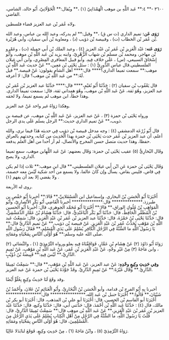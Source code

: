 ٣٦٠٠ -** ٤:** عَبد اللَّهِ بن موهب الْهَمْدَانِيّ (١) ،** ويُقال:** الْخَوْلَانِيّ، أَبُو خالد، الشامي، القاضي.

ولاه عُمَر بْن عبد العزيز قضاء فلسطين.

**رَوَى عَن:** تميم الداري (ت س ق) ،** وقيل:** لم يدركه، وعبد الله بن عباس، وعبد الله بْن عُمَر بْن الخطاب (ت) ، وقبيصة بْن ذؤيب (د) ، ومعاوية بْن أَبي سفيان، وأبي هُرَيْرة.

**رَوَى عَنه:** عَبْد الْعَزِيزِ بْن عُمَر بْن عَبْد العزيز (٤) ، وعبد الملك بْن أَبي جميلة (ت) ، وعَمْرو بْن مهاجر، ومحمد بْن مسلم بْن شهاب الزُّهْرِيّ، وابنه يزيد بْن عَبد اللَّهِ بْن موهب، وأَبُو إِسْحَاقَ السبيعي، (س) ، عَلَى خلاف فِيهِ. وأبو قبيل المعافري المِصْرِي، وابن أَبي غيلان الفلسطيني.قال عباس الدُّورِيُّ (١) : سئل يَحْيَى بْن مَعِين،** عَنْ حديث عَبد اللَّهِ بْن موهب:** سمعت تميما الداري؟**** قال:**** أهل الشام يقولون: عَنْ قبيصة.** قيل لَهُ:** من عَبد اللَّهِ بْن موهب؟ قال: لا أعرفه.

قال يَعْقُوب بْن سفيان (٢) : حَدَّثَنَا أَبُو نُعَيْمٍ،**** قال:**** حَدَّثَنَا عبد العزيز بْن عُمَر بْن عبد العزيز، وهُوَ ثقة، عَنْ عَبد اللَّهِ بْن موهب، وهُوَ همداني ثقة، قال: سمعت تميماً الداري. وهذا خطأ، ابن موهب لم يسمع تميما، ولا لحقه.

وهكذا رَوَاهُ غير واحد عَنْ عبد العزيز.

ورواه يَحْيَى بْن حمزة (٣) ، عَنْ عبد العزيز، عَنْ عَبد اللَّهِ بْن موهب، عن قبيصة بن ذويب،** عَنْ تميم الداري حديث:** الرجل يسلم عَلَى يدي الرجل.

قال أَبُو زُرْعَة الدمشقي (٤) : وجه مدخل قبيصة بْن ذؤيب فِي حديثه هَذَا فيما نري، والله أعلم، أن عبد العزيز بْن عُمَر حدث يَحْيَى بْن حمزة بهذا الْحَدِيث من كتابه، وحدثهم بالعراق حفظا، وهذا حديث متصل حسن المخرج والأتصال، لم أر أحدا من أهل العلم يدفعه.

وقَال البُخارِيُّ (٥) عقيب يَحْيَى بْن حمزة: وَقَال بعضهم: عَنْ عَبد اللَّهِابن موهب، سمع تميما الداري، ولا يصح.

وَقَال يَحْيَى بْن حمزة عَنِ ابْن أَبي غيلان الفلسطيني،** قال ابن موهب:** ثلاث إذا لم يكن فِي قاض، فليس بقاض، يسأل وإن كَانَ عالما، ولا يسمع من أحد شكية لَيْسَ معه خصمة، ولا يقضي إلا بعد أن يفهم (١) .

روى له الأربعة.

أَخْبَرَنَا أَبُو الْحَسَنِ بْنُ البخاري. وإسماعيل ابن الْعَسْقَلانِيِّ،** قَالا:** أخبرنا أَبُو حَفْصٍ بن طبرزذ،************** قال:************** أخبرنا الْقَاضِي أَبُو بَكْرٍ الأَنْصارِيّ، وأَبُو الْمَوَاهِبِ بْنُ مُلُوكٍ الوراق،** قالا:** أَخْبَرَنَا أَبُو مُحَمَّد الجوهري، قال: أخبرنا أَبُو الحسين بْنُ الْمُظَفَّرِ الْحَافِظُ، قال: حَدَّثَنَا أَبُو بَكْر الْبَاغَنْدِيُّ، قال: حَدَّثَنَا هِشَامُ بْنُ عَمَّارٍ الدِّمَشْقِيُّ، قال: حَدَّثَنَا يَحْيَى بْنُ حَمْزَةَ، قال: حَدَّثَنَا عبد العزيز بْن عُمَر بْنِ عَبْدِ الْعَزِيزِ، قال: سَمِعْتُ عَبد اللَّهِ بْنَ مَوْهَبٍ يُحَدِّثُ عُمَر بْنَ عَبْدِ الْعَزِيزِ. عَنْ قبيصة بْن ذؤيب.** عَنْ تميم الدَّارِيِّ قال:** يَا رَسُولَ اللَّهِ ما السُّنَّةُ فِي الرَّجُلِ الْكَافِرِ يُسْلِمُ عَلَى يَدَيِ الْمُسْلِمِ،** فَقَالَ رَسُول اللَّهِ صلى الله عليه وسلم:** هُوَ أَوْلَى النَّاسِ بِمَحْيَاهِ ومَمَاتِهِ.

رَوَاهُ أَبُو دَاوُدَ (٢) عَنْ هِشَامِ بْنِ عَمَّارٍ، فَوَافَقْنَاهُ فِيهِ بعلو.ورواه التِّرْمِذِيّ (١) ، والنَّسَائي (٢) ، وابن مَاجَهْ (٣) مِنْ غَيْرِ وجْهٍ، عَنْ عَبْدِ الْعَزِيزِ بْنِ عُمَر، عَنْ عَبد اللَّهِ بْنِ مَوْهَبٍ، عَنْ تَمِيمٍ الدَّارِيِّ،** لَيْسَ فِيهِ:** قَبِيصَةُ بْنُ ذُؤَيْبٍ.

**وفِي حَدِيثِ وكِيعٍ وحْدِهِ:** عَنْ عبد العزيز، عَنْ عَبد اللَّهِ بْنِ مَوْهَبٍ،** قال:** سَمِعْتُ تَمِيمًا الدَّارِيَّ.** وَقَال غَيْرُهُ:** عَنْ تَمِيمٍ الدَّارِيِّ. وقَدْ جَوَّدَهُ يَحْيَى بْن حمزة عَنْ عبد العزيز.

وقد وقَعَ لَنَا حَدِيثُ وكِيعٍ بِعُلُوٍّ أَيْضًا.

أخبرنا بِهِ أَبُو الفرج بْن قدامة، وأبو الْحَسَن بْنُ الْبُخَارِيِّ، وأَبُو الْغَنَائِمِ بْنُ عَلانَ، وأَحْمَدُ بْنُ شَيْبَانَ،** قَالُوا:** أَخْبَرَنَا حنبل بْن عَبد الله،**************** قال:**************** أَخْبَرَنَا أبو القاسم بْن الحصين، قال: أَخْبَرَنَا أبو علي بْن المذهب، قال: أَخْبَرَنَا أبو بكر بْن مالك، قال (٤) : حَدَّثَنَا عَبد اللَّهِ بْن أَحْمَدَ، قال: حَدَّثني أبي، قال: حَدَّثَنَا وكيع، قال: حَدَّثَنَا عَبْد العزيز بْن عُمَر بْنَ عَبْدِ الْعَزِيزِ،** عَنْ عَبد اللَّهِ بْن موهب قال:** سَمِعْتُ تَمِيمًا الدَّارِيَّ، قال: قُلْتُ يَا رَسُولَ اللَّهِ، ما السُّنَّةُ فِي الرَّجُلِ مِنْ أَهْلِ الْكِتَابِ يُسْلِمُ عَلَى يَدَيِ الرَّجُلِ مِنَ الْمُسْلِمِينَ، قال: هُوَ أَوْلَى النَّاسِ بِمَحْيَاهِ ومَمَاتِهِ.

رَوَاهُ التِّرْمِذِيّ (٥) ، وابْنُ مَاجَهْ (٦) ، مِنْ حَدِيثِ وكِيعٍ، فَوَقَعَ لنابَدَلا عَالِيًا.